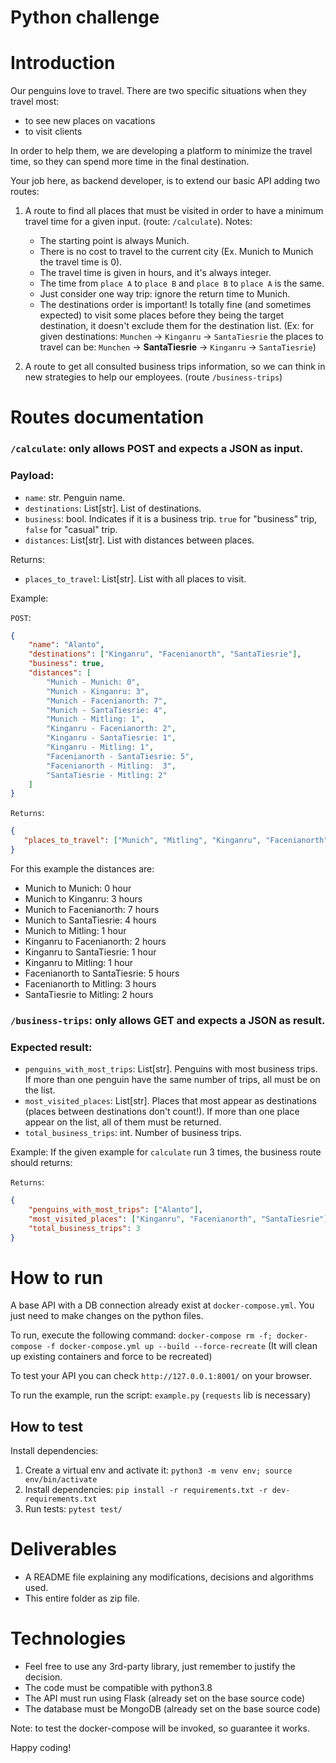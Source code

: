# Python challenge

# Introduction

Our penguins love to travel. There are two specific situations when they travel most:
* to see new places on vacations
* to visit clients

In order to help them, we are developing a platform to minimize the travel time, so they can spend more time in the final destination.

Your job here, as backend developer, is to extend our basic API adding two routes:
1. A route to find all places that must be visited in order to have a minimum travel time for a given input. (route: `/calculate`).
   Notes:
   * The starting point is always Munich.
   * There is no cost to travel to the current city (Ex. Munich to Munich the travel time is 0).
   * The travel time is given in hours, and it's always integer.
   * The time from `place A` to `place B` and `place B` to `place A` is the same.
   * Just consider one way trip: ignore the return time to Munich.
   * The destinations order is important! Is totally fine (and sometimes expected) to visit some places before they being the target destination, it doesn't exclude them for the destination list. (Ex: for given destinations: `Munchen` -> `Kinganru` -> `SantaTiesrie` the places to travel can be: `Munchen` -> **SantaTiesrie** -> `Kinganru` -> `SantaTiesrie`)

2. A route to get all consulted business trips information, so we can think in new strategies to help our employees. (route `/business-trips`)

# Routes documentation

### `/calculate`: only allows POST and expects a JSON as input.

### Payload:
   * `name`: str. Penguin name.
   * `destinations`: List[str]. List of destinations.
   * `business`: bool. Indicates if it is a business trip. `true` for "business" trip, `false` for "casual" trip.
   * `distances`: List[str]. List with distances between places.

Returns:
   * `places_to_travel`: List[str]. List with all places to visit.

Example:

   `POST`:

   ```json
   {
       "name": "Alanto",
       "destinations": ["Kinganru", "Facenianorth", "SantaTiesrie"],
       "business": true,
       "distances": [
           "Munich - Munich: 0",
           "Munich - Kinganru: 3",
           "Munich - Facenianorth: 7",
           "Munich - SantaTiesrie: 4",
           "Munich - Mitling: 1",
           "Kinganru - Facenianorth: 2",
           "Kinganru - SantaTiesrie: 1",
           "Kinganru - Mitling: 1",
           "Facenianorth - SantaTiesrie: 5",
           "Facenianorth - Mitling:  3",
           "SantaTiesrie - Mitling: 2"
       ]
   }
   ```

   `Returns`:

   ```json
   {
      "places_to_travel": ["Munich", "Mitling", "Kinganru", "Facenianorth", "Kinganru", "SantaTiesrie"]
   }
   ```

   For this example the distances are:
   * Munich to Munich: 0 hour
   * Munich to Kinganru: 3 hours
   * Munich to Facenianorth: 7 hours
   * Munich to SantaTiesrie: 4 hours
   * Munich to Mitling: 1 hour
   * Kinganru to Facenianorth: 2 hours
   * Kinganru to SantaTiesrie: 1 hour
   * Kinganru to Mitling: 1 hour
   * Facenianorth to SantaTiesrie: 5 hours
   * Facenianorth to Mitling:  3 hours
   * SantaTiesrie to Mitling: 2 hours

### `/business-trips`: only allows GET and expects a JSON as result.

### Expected result:
   * `penguins_with_most_trips`: List[str]. Penguins with most business trips. If more than one penguin have the same number of trips, all must be on the list.
   * `most_visited_places`: List[str]. Places that most appear as destinations (places between destinations don't count!). If more than one place appear on the list, all of them must be returned.
   * `total_business_trips`: int. Number of business trips.

Example:
   If the given example for `calculate` run 3 times, the business route should returns:

   `Returns`:
   ```json
   {
       "penguins_with_most_trips": ["Alanto"],
       "most_visited_places": ["Kinganru", "Facenianorth", "SantaTiesrie"],
       "total_business_trips": 3
   }
   ```

# How to run

A base API with a DB connection already exist at `docker-compose.yml`. You just need to make changes on the python files.

To run, execute the following command:
   `docker-compose rm -f; docker-compose -f docker-compose.yml up --build --force-recreate` 
   (It will clean up existing containers and force to be recreated)
 
To test your API you can check `http://127.0.0.1:8001/` on your browser.

To run the example, run the script: `example.py` (`requests` lib is necessary)


## How to test

Install dependencies:
1. Create a virtual env and activate it: `python3 -m venv env; source env/bin/activate`
2. Install dependencies: `pip install -r requirements.txt -r dev-requirements.txt`
3. Run tests: `pytest test/`


# Deliverables

* A README file explaining any modifications, decisions and algorithms used.
* This entire folder as zip file.

# Technologies
* Feel free to use any 3rd-party library, just remember to justify the decision.
* The code must be compatible with python3.8
* The API must run using Flask (already set on the base source code)
* The database must be MongoDB (already set on the base source code)

Note: to test the docker-compose will be invoked, so guarantee it works.

Happy coding!
